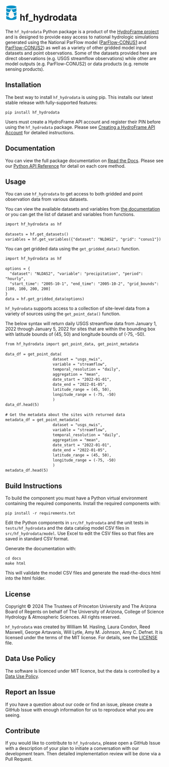 # <img src="docs/source/_static/hydrodata.png" alt="" height="50" /> hf_hydrodata 

The ``hf_hydrodata`` Python package is a product of the [HydroFrame project](https://hydroframe.org) and is designed to provide easy access to national hydrologic simulations generated using the National ParFlow model ([ParFlow-CONUS1](https://hydroframe.org/parflow-conus1) and [ParFlow-CONUS2](https://hydroframe.org/parflow-conus2)) as well as a variety of other gridded model 
input datasets and point observations. Some of the datasets provided here are direct observations 
(e.g. USGS streamflow observations) while other are model outputs (e.g. ParFlow-CONUS2) or data products 
(e.g. remote sensing products). 

## Installation

The best way to install `hf_hydrodata` is using pip. This installs our 
latest stable release with fully-supported features:

    pip install hf_hydrodata

Users must create a HydroFrame API account and register their PIN before using the `hf_hydrodata` package. Please see [Creating a HydroFrame API Account](https://hf-hydrodata.readthedocs.io/en/latest/getting_started.html#creating-a-hydroframe-api-account) for detailed instructions.

## Documentation

You can view the full package documentation on [Read the Docs](https://hf-hydrodata.readthedocs.io).
Please see our [Python API Reference](https://hf-hydrodata.readthedocs.io/en/latest/api_reference.html) for detail on each core
method.

## Usage

You can use `hf_hydrodata` to get access to both gridded and point observation data from various
datasets.

You can view the available datasets and variables from [the documentation](https://hf-hydrodata.readthedocs.io)
or you can get the list of dataset and variables from functions.


    import hf_hydrodata as hf

    datasets = hf.get_datasets()
    variables = hf.get_variables({"dataset": "NLDAS2", "grid": "conus1"})

You can get gridded data using the `get_gridded_data()` function.

    import hf_hydrodata as hf

    options = {
      "dataset": "NLDAS2", "variable": "precipitation", "period": "hourly",
      "start_time": "2005-10-1", "end_time": "2005-10-2", "grid_bounds": [100, 100, 200, 200]
    }
    data = hf.get_gridded_data(options)


``hf_hydrodata`` supports access to a collection of site-level data from a variety of sources using the `get_point_data()` function. 

The below syntax will return daily USGS streamflow data from January 1, 2022 through January 5, 2022 
for sites that are within the bounding box with latitude bounds of (45, 50) and longitude bounds
of (-75, -50).

    from hf_hydrodata import get_point_data, get_point_metadata

    data_df = get_point_data(
                         dataset = "usgs_nwis",
                         variable = "streamflow",
                         temporal_resolution = "daily",
                         aggregation = "mean",
                         date_start = "2022-01-01", 
                         date_end = "2022-01-05",
                         latitude_range = (45, 50),
                         longitude_range = (-75, -50)
                         )
    data_df.head(5)

    # Get the metadata about the sites with returned data
    metadata_df = get_point_metadata(
                         dataset = "usgs_nwis",
                         variable = "streamflow",
                         temporal_resolution = "daily",
                         aggregation = "mean",
                         date_start = "2022-01-01", 
                         date_end = "2022-01-05",
                         latitude_range = (45, 50),
                         longitude_range = (-75, -50)
                         )
    metadata_df.head(5)


## Build Instructions

To build the component you must have a Python virtual environment containing
the required components. Install the required components with:

    pip install -r requirements.txt

Edit the Python components in `src/hf_hydrodata` and the unit tests in `tests/hf_hydrodata` and the data catalog model CSV files in `src/hf_hydrodata/model`.
Use Excel to edit the CSV files so that files are saved in standard CSV format.

Generate the documentation with:

    cd docs
    make html

This will validate the model CSV files and 
generate the read-the-docs html into the html folder.

## License
Copyright © 2024 The Trustees of Princeton University and The Arizona Board of Regents on behalf of The University of Arizona, College of Science Hydrology & Atmospheric Sciences. All rights reserved.

`hf_hydrodata` was created by William M. Hasling, Laura Condon, Reed Maxwell, George Artavanis, Will Lytle, Amy M. Johnson, Amy C. Defnet. It is licensed under the terms of the MIT license. For details, see the [LICENSE](https://github.com/hydroframe/hf_hydrodata/blob/main/LICENSE) file.


## Data Use Policy
The software is licenced under MIT licence, but the data is controlled by a [Data Use Policy](https://hf-hydrodata.readthedocs.io/en/latest/data_policy.html).

## Report an Issue
If you have a question about our code or find an issue, please create a GitHub Issue with enough information for us to reproduce what you are seeing.

## Contribute
If you would like to contribute to `hf_hydrodata`, please open a GitHub Issue with a description of your plan to initiate a conversation with our development team. Then detailed implementation review will be done via a Pull Request.